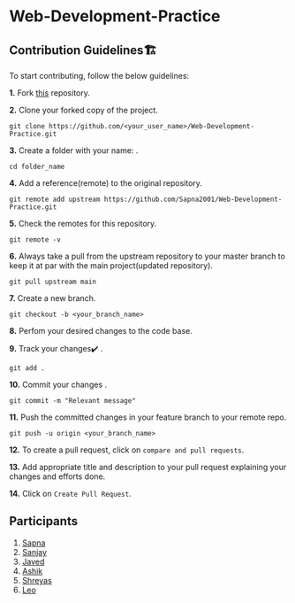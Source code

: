 # Web-Development-Practice

## Contribution Guidelines🏗

To start contributing, follow the below guidelines: 

**1.**  Fork [this](https://github.com/Sapna2001/Web-Development-Practice.git) repository.

**2.**  Clone your forked copy of the project.

```
git clone https://github.com/<your_user_name>/Web-Development-Practice.git
```

**3.** Create a folder with your name: .

```
cd folder_name
```

**4.** Add a reference(remote) to the original repository.

```
git remote add upstream https://github.com/Sapna2001/Web-Development-Practice.git
```

**5.** Check the remotes for this repository.

```
git remote -v
```

**6.** Always take a pull from the upstream repository to your master branch to keep it at par with the main project(updated repository).

```
git pull upstream main
```

**7.** Create a new branch.

```
git checkout -b <your_branch_name>
```

**8.** Perfom your desired changes to the code base.

**9.** Track your changes:heavy_check_mark: .

```
git add . 
```

**10.** Commit your changes .

```
git commit -m "Relevant message"
```

**11.** Push the committed changes in your feature branch to your remote repo.

```
git push -u origin <your_branch_name>
```

**12.** To create a pull request, click on `compare and pull requests`.

**13.** Add appropriate title and description to your pull request explaining your changes and efforts done.

**14.** Click on `Create Pull Request`.

## Participants
1. [Sapna](https://github.com/Sapna2001/Web-Development-Practice/tree/main/Sapna)
2. [Sanjay](https://github.com/Sapna2001/Web-Development-Practice/tree/main/Sanjay)
3. [Javed](https://github.com/Sapna2001/Web-Development-Practice/tree/main/Javed)
4. [Ashik](https://github.com/Sapna2001/Web-Development-Practice/tree/main/Ashik)
5. [Shreyas](https://github.com/Sapna2001/Web-Development-Practice/tree/main/shreyas)
6. [Leo](https://github.com/Sapna2001/Web-Development-Practice/tree/main/Leo)


